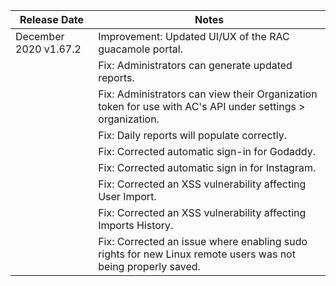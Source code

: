 [title]: # (December 2020)
[tags]: # (thycotic access control)
[priority]: # (999)

| Release Date| Notes|
|---|---|
| December 2020 v1.67.2| Improvement: Updated UI/UX of the RAC guacamole portal.|
||Fix: Administrators can generate updated reports.|
|| Fix: Administrators can view their Organization token for use with AC's API under settings > organization.|
|| Fix: Daily reports will populate correctly.|
|| Fix: Corrected automatic sign-in for Godaddy. |
|| Fix: Corrected automatic sign in for Instagram.|
|| Fix: Corrected an XSS vulnerability affecting User Import.|
|| Fix: Corrected an XSS vulnerability affecting Imports History.|
|| Fix: Corrected an issue where enabling sudo rights for new Linux remote users was not being properly saved.|
